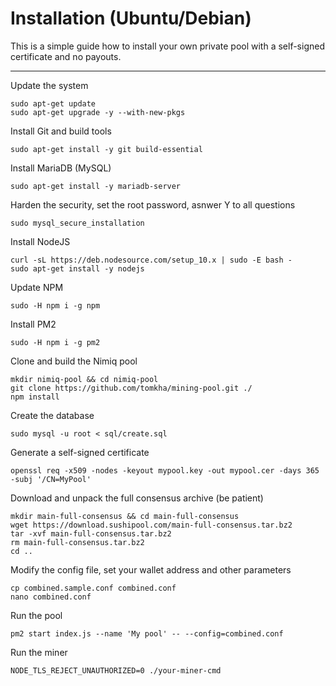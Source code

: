 # Installation (Ubuntu/Debian)
This is a simple guide how to install your own private pool with a self-signed certificate and no payouts.
***
Update the system
```
sudo apt-get update
sudo apt-get upgrade -y --with-new-pkgs
```

Install Git and build tools
```
sudo apt-get install -y git build-essential
```

Install MariaDB (MySQL)
```
sudo apt-get install -y mariadb-server
```

Harden the security, set the root password, asnwer Y to all questions
```
sudo mysql_secure_installation
```

Install NodeJS
```
curl -sL https://deb.nodesource.com/setup_10.x | sudo -E bash -
sudo apt-get install -y nodejs
```

Update NPM
```
sudo -H npm i -g npm
```

Install PM2
```
sudo -H npm i -g pm2
```

Clone and build the Nimiq pool
```
mkdir nimiq-pool && cd nimiq-pool
git clone https://github.com/tomkha/mining-pool.git ./
npm install
```

Create the database
```
sudo mysql -u root < sql/create.sql
```

Generate a self-signed certificate
```
openssl req -x509 -nodes -keyout mypool.key -out mypool.cer -days 365 -subj '/CN=MyPool'
```

Download and unpack the full consensus archive (be patient)
```
mkdir main-full-consensus && cd main-full-consensus
wget https://download.sushipool.com/main-full-consensus.tar.bz2
tar -xvf main-full-consensus.tar.bz2
rm main-full-consensus.tar.bz2
cd ..
```

Modify the config file, set your wallet address and other parameters
```
cp combined.sample.conf combined.conf
nano combined.conf
```

Run the pool
```
pm2 start index.js --name 'My pool' -- --config=combined.conf
```

Run the miner
```
NODE_TLS_REJECT_UNAUTHORIZED=0 ./your-miner-cmd
```

